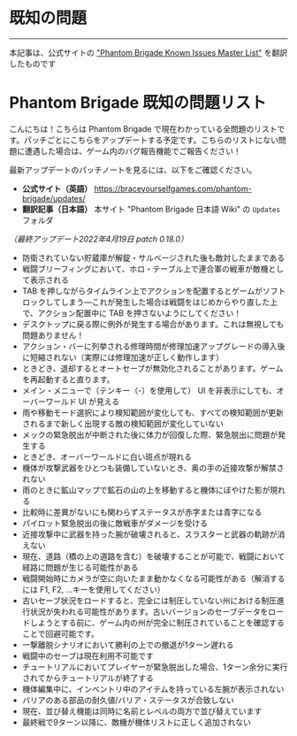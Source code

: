 # 既知の問題

---
本記事は、公式サイトの ["Phantom Brigade Known Issues Master List"](https://braceyourselfgames.com/phantom-brigade/known-issues/) を翻訳したものです

# Phantom Brigade 既知の問題リスト

こんにちは！こちらは Phantom Brigade で現在わかっている全問題のリストです。パッチごとにこちらをアップデートする予定です。こちらのリストにない問題に遭遇した場合は、ゲーム内のバグ報告機能でご報告ください！

最新アップデートのパッチノートを見るには、以下をご確認ください。
- **公式サイト（英語）**  https://braceyourselfgames.com/phantom-brigade/updates/
- **翻訳記事（日本語）**  本サイト "Phantom Brigade 日本語 Wiki" の `Updates` フォルダ

_（最終アップデート2022年4月19日 patch 0.18.0）_

- 防衛されていない貯蔵庫が解錠・サルベージされた後も敵対したままである
- 戦闘ブリーフィングにおいて、ホロ・テーブル上で連合軍の戦車が敵機として表示される
- TAB を押しながらタイムライン上でアクションを配置するとゲームがソフトロックしてしまう―これが発生した場合は戦闘をはじめからやり直した上で、アクション配置中に TAB を押さないようにしてください！
- デスクトップに戻る際に例外が発生する場合があります。これは無視しても問題ありません！
- アクション・バーに列挙される修理時間が修理加速アップグレードの導入後に短縮されない（実際には修理加速が正しく動作します）
- ときどき、退却するとオートセーブが無効化されることがあります。ゲームを再起動すると直ります。
- メイン・メニューで（テンキー（-）を使用して） UI を非表示にしても、オーバーワールド UI が見える
- 雨や移動モード選択により検知範囲が変化しても、すべての検知範囲が更新されるまで新しく出現する敵の検知範囲が変化していない
- メックの緊急脱出が中断された後に体力が回復した際、緊急脱出に問題が発生する
- ときどき、オーバーワールドに白い斑点が現れる
- 機体が攻撃武器をひとつも装備していないとき、奥の手の近接攻撃が解禁されない
- 雨のときに鉱山マップで鉱石の山の上を移動すると機体にぼやけた影が現れる
- 比較時に差異がないにも関わらずステータスが赤字または青字になる
- パイロット緊急脱出の後に敵戦車がダメージを受ける
- 近接攻撃中に武器を持った腕が破壊されると、スラスターと武器の軌跡が消えない
- 現在、道路（橋の上の道路を含む）を破壊することが可能で、戦闘において経路に問題が生じる可能性がある
- 戦闘開始時にカメラが空に向いたまま動かなくなる可能性がある（解消するには F1, F2, …キーを使用してください）
- 古いセーブ状況をロードすると、完全には制圧していない州における制圧進行状況が失われる可能性があります。古いバージョンのセーブデータをロードしようとする前に、ゲーム内の州が完全に制圧されていることを確認することで回避可能です。
- 一撃離脱シナリオにおいて勝利の上での撤退が1ターン遅れる
- 戦闘中のセーブは現在利用不可能です
- チュートリアルにおいてプレイヤーが緊急脱出した場合、1ターン余分に実行されてからチュートリアルが終了する
- 機体編集中に、インベントリ中のアイテムを持っている左腕が表示されない
- バリアのある部品の耐久値/バリア・ステータスが合致しない
- 現在、並び替え機能は同時に名前とレベルの両方で並び替えています
- 最終戦で9ターン以降に、敵機が機体リストに正しく追加されない